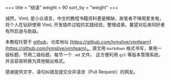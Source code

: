 +++
title = "结语"
weight = 90
sort_by = "weight"
+++
<!-- # 结语 -->
诚然，VimL 是小众语言，中文的教程书籍资料更是稀缺，故笔者不惮用爱发电，
将个人在钻研使用 VimL 开发插件过程的实践经验，整理成章。冀望对后来同好者
有所启迪与助益。

本教程托管于 [github](https://github.com)，仓库地址
[https://github.com/lymslive/vimllearn](https://github.com/lymslive/vimllearn)。
源文用 `markdown` 格式书写，章用一级标题，节用二级标题，每节一个 `.md` 文件。
这方便利用 `git` 等版本管理系统，并且容易转换为其他输出格式。

感谢提供文字、语句纠错及提交合并请求（Pull Request）的网友。

